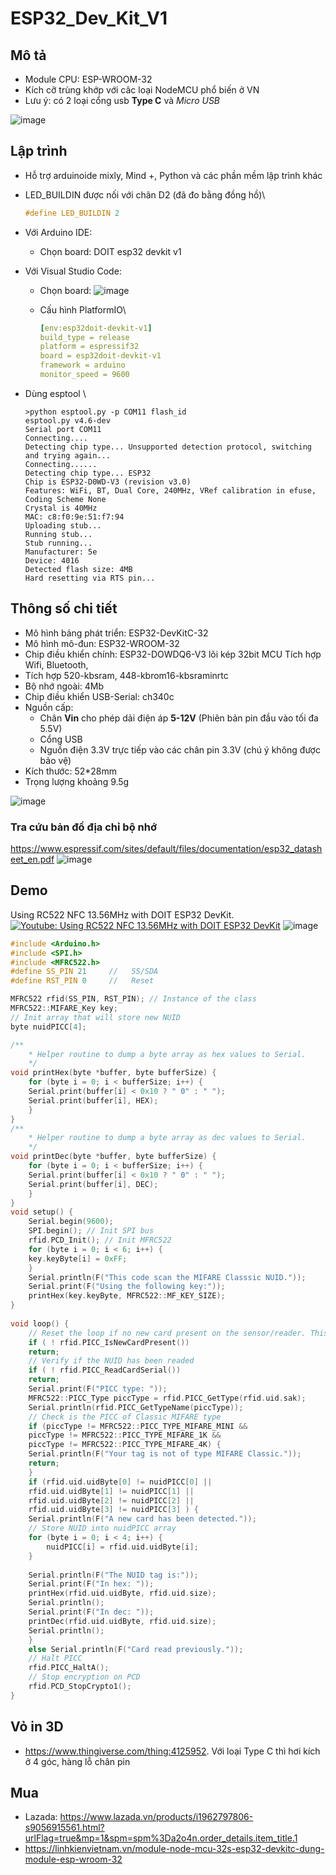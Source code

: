 # ESP32_Dev_Kit_V1

## Mô tả 

- Module CPU: ESP-WROOM-32
- Kích cỡ trùng khớp với câc loại NodeMCU phổ biến ở VN
- Lưu ý: có 2 loại cổng usb **Type C** và *Micro USB*

![image](https://github.com/neittien0110/MCU/assets/8079397/50128af6-1523-4dd5-851a-57714fe52314)

## Lập trình

- Hỗ trợ arduinoide mixly, Mind +, Python và các phần mềm lập trình khác
- LED_BUILDIN  được nối với chân D2 (đã đo bằng đồng hồ)\

  ```C
  #define LED_BUILDIN 2
  ```

- Với Arduino IDE:
  - Chọn board: DOIT esp32 devkit v1
- Với Visual Studio Code:
  - Chọn board: ![image](https://github.com/neittien0110/MCU/assets/8079397/5ee068bc-0274-446e-a262-9aab80e7654b)
  - Cấu hình PlatformIO\

    ```yaml
    [env:esp32doit-devkit-v1]
    build_type = release
    platform = espressif32
    board = esp32doit-devkit-v1
    framework = arduino
    monitor_speed = 9600
    ```

- Dùng esptool \

  ```dos
  >python esptool.py -p COM11 flash_id
  esptool.py v4.6-dev
  Serial port COM11
  Connecting....
  Detecting chip type... Unsupported detection protocol, switching and trying again...
  Connecting......
  Detecting chip type... ESP32
  Chip is ESP32-D0WD-V3 (revision v3.0)
  Features: WiFi, BT, Dual Core, 240MHz, VRef calibration in efuse, Coding Scheme None
  Crystal is 40MHz
  MAC: c8:f0:9e:51:f7:94
  Uploading stub...
  Running stub...
  Stub running...
  Manufacturer: 5e
  Device: 4016
  Detected flash size: 4MB
  Hard resetting via RTS pin...
  ```

## Thông số chi tiết

- Mô hình bảng phát triển: ESP32-DevKitC-32
- Mô hình mô-đun: ESP32-WROOM-32
- Chip điều khiển chính: ESP32-DOWDQ6-V3 lõi kép 32bit MCU Tích hợp Wifi, Bluetooth,
- Tích hợp 520-kbsram, 448-kbrom16-kbsraminrtc
- Bộ nhớ ngoài: 4Mb
- Chip điều khiển USB-Serial: ch340c
- Nguồn cấp:
  - Chân **Vin** cho phép dải điện áp **5-12V** (Phiên bản pin đầu vào tối đa 5.5V)
  - Cổng USB
  - Nguồn điện 3.3V trực tiếp vào các chân pin 3.3V (chú ý không được bảo vệ)
- Kích thước: 52*28mm
- Trọng lượng khoảng 9.5g

![image](https://github.com/neittien0110/MCU/assets/8079397/71912ac5-488c-45be-9af2-06452e94a2cd)

### Tra cứu bản đồ địa chỉ bộ nhớ

<https://www.espressif.com/sites/default/files/documentation/esp32_datasheet_en.pdf>
![image](https://github.com/neittien0110/MCU/assets/8079397/0de15693-f3c2-48f1-9a77-947fa26d5d95)

## Demo

Using RC522 NFC 13.56MHz with DOIT ESP32 DevKit.\
[![Youtube: Using RC522 NFC 13.56MHz with DOIT ESP32 DevKit](https://i9.ytimg.com/vi_webp/VQAy33XYFEY/mq2.webp?sqp=CJjApa0G-oaymwEmCMACELQB8quKqQMa8AEB-AH-CYAC0AWKAgwIABABGGUgWChUMA8=&rs=AOn4CLAsOEsgZZ4WkLEqslLUiYXim1rbyQ)](https://www.youtube.com/watch?v=VQAy33XYFEY)
![image](https://github.com/neittien0110/MCU/assets/8079397/b65315be-fa72-4379-99aa-da04ed98eda6)

```C
#include <Arduino.h>
#include <SPI.h>
#include <MFRC522.h>
#define SS_PIN 21     //   SS/SDA
#define RST_PIN 0     //   Reset

MFRC522 rfid(SS_PIN, RST_PIN); // Instance of the class
MFRC522::MIFARE_Key key; 
// Init array that will store new NUID 
byte nuidPICC[4];

/**
	* Helper routine to dump a byte array as hex values to Serial. 
	*/
void printHex(byte *buffer, byte bufferSize) {
	for (byte i = 0; i < bufferSize; i++) {
	Serial.print(buffer[i] < 0x10 ? " 0" : " ");
	Serial.print(buffer[i], HEX);
	}
}
/**
	* Helper routine to dump a byte array as dec values to Serial.
	*/
void printDec(byte *buffer, byte bufferSize) {
	for (byte i = 0; i < bufferSize; i++) {
	Serial.print(buffer[i] < 0x10 ? " 0" : " ");
	Serial.print(buffer[i], DEC);
	}
}
void setup() { 
	Serial.begin(9600);
	SPI.begin(); // Init SPI bus
	rfid.PCD_Init(); // Init MFRC522 
	for (byte i = 0; i < 6; i++) {
	key.keyByte[i] = 0xFF;
	}
	Serial.println(F("This code scan the MIFARE Classsic NUID."));
	Serial.print(F("Using the following key:"));
	printHex(key.keyByte, MFRC522::MF_KEY_SIZE);
}
	
void loop() {
	// Reset the loop if no new card present on the sensor/reader. This saves the entire process when idle.
	if ( ! rfid.PICC_IsNewCardPresent())
	return;
	// Verify if the NUID has been readed
	if ( ! rfid.PICC_ReadCardSerial())
	return;
	Serial.print(F("PICC type: "));
	MFRC522::PICC_Type piccType = rfid.PICC_GetType(rfid.uid.sak);
	Serial.println(rfid.PICC_GetTypeName(piccType));
	// Check is the PICC of Classic MIFARE type
	if (piccType != MFRC522::PICC_TYPE_MIFARE_MINI && 
	piccType != MFRC522::PICC_TYPE_MIFARE_1K &&
	piccType != MFRC522::PICC_TYPE_MIFARE_4K) {
	Serial.println(F("Your tag is not of type MIFARE Classic."));
	return;
	}
	if (rfid.uid.uidByte[0] != nuidPICC[0] || 
	rfid.uid.uidByte[1] != nuidPICC[1] || 
	rfid.uid.uidByte[2] != nuidPICC[2] || 
	rfid.uid.uidByte[3] != nuidPICC[3] ) {
	Serial.println(F("A new card has been detected."));
	// Store NUID into nuidPICC array
	for (byte i = 0; i < 4; i++) {
		nuidPICC[i] = rfid.uid.uidByte[i];
	}
	
	Serial.println(F("The NUID tag is:"));
	Serial.print(F("In hex: "));
	printHex(rfid.uid.uidByte, rfid.uid.size);
	Serial.println();
	Serial.print(F("In dec: "));
	printDec(rfid.uid.uidByte, rfid.uid.size);
	Serial.println();
	}
	else Serial.println(F("Card read previously."));
	// Halt PICC
	rfid.PICC_HaltA();
	// Stop encryption on PCD
	rfid.PCD_StopCrypto1();
}
```

## Vỏ in 3D

- <https://www.thingiverse.com/thing:4125952>. Với loại Type C thì hơi kích ở 4 góc, hàng lỗ chân pin

## Mua

- Lazada: <https://www.lazada.vn/products/i1962797806-s9056915561.html?urlFlag=true&mp=1&spm=spm%3Da2o4n.order_details.item_title.1>
- <https://linhkienvietnam.vn/module-node-mcu-32s-esp32-devkitc-dung-module-esp-wroom-32>
